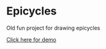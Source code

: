 Epicycles
============

Old fun project for drawing epicycles

[Click here for demo](https://rawcdn.githack.com/co3moz/epicycles/master/index.html)

